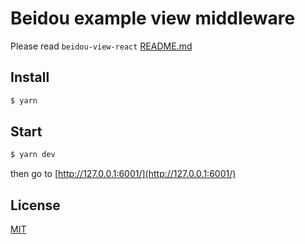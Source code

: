 # Beidou example view middleware

Please read `beidou-view-react` [README.md](../../packages/beidou-view-react/README.md)

## Install

```bash
$ yarn
```

## Start

```bash
$ yarn dev
```

then go to [http://127.0.0.1:6001/](http://127.0.0.1:6001/)

## License

[MIT](LICENSE)

